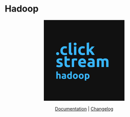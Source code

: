 # Hadoop

<p align="center">
    <img src="/services/clickstream/docs/resources/images/clickstream_hadoop.png" width="256" height="256" />
</p>

<p align="center">
    <a href="/services/clickstream/docs/components/hadoop/index.md">Documentation</a> |
    <a href="./CHANGELOG.md">Changelog</a>
</p>

